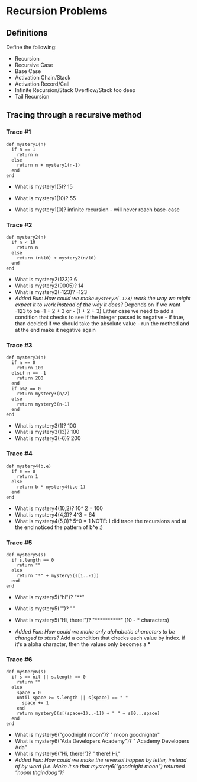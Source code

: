 # Recursion Problems

## Definitions
Define the following: 

- Recursion
- Recursive Case
- Base Case
- Activation Chain/Stack
- Activation Record/Call
- Infinite Recursion/Stack Overflow/Stack too deep
- Tail Recursion

## Tracing through a recursive method

### Trace #1
```
def mystery1(n)
  if n == 1
    return n
  else
    return n + mystery1(n-1)
  end
end
```

- What is mystery1(5)? 
    15

- What is mystery1(10)? 
    55
- What is mystery1(0)?
    infinite recursion - will never reach base-case
### Trace #2
```
def mystery2(n)
  if n < 10
    return n
  else
    return (n%10) + mystery2(n/10)
  end
end
```

- What is mystery2(123)?
    6
- What is mystery2(9005)?
    14
- What is mystery2(-123)?
    -123
- _Added Fun: How could we make `mystery2(-123)` work the way we might expect it to work instead of the way it does?_
    Depends on if we want -123 to be -1 + 2 + 3 or - (1 + 2 + 3) 
    Either case we need to add a condition that checks to see if the integer passed is negative - if true, than decided if we should take the absolute value - run the method and at the end make it negative again

### Trace #3
```
def mystery3(n)
  if n == 0
    return 100
  elsif n == -1
    return 200
  end
  if n%2 == 0
    return mystery3(n/2)
  else
    return mystery3(n-1)
  end
end
```

- What is mystery3(1)?
      100
- What is mystery3(13)?
      100
- What is mystery3(-6)?
      200

### Trace #4
```
def mystery4(b,e)
  if e == 0
    return 1
  else
    return b * mystery4(b,e-1)
  end
end
```

- What is mystery4(10,2)?
      10^ 2 = 100
- What is mystery4(4,3)?
      4^3 = 64
- What is mystery4(5,0)?
      5^0 = 1
NOTE: I did trace the recursions and at the end noticed the pattern of b^e :)

### Trace #5
```
def mystery5(s)
  if s.length == 0
    return ""
  else
    return "*" + mystery5(s[1..-1])
  end
end
```

- What is mystery5("hi")?
      "**"
- What is mystery5("")?
        ""
      
- What is mystery5("Hi, there!")?
      "**********" (10 - * characters)
- _Added Fun: How could we make only alphabetic characters to be changed to stars?_
    Add a condition that checks each value by index. if it's a alpha character, then the values only becomes a *

### Trace #6
```
def mystery6(s)
  if s == nil || s.length == 0
    return ""
  else
    space = 0
    until space >= s.length || s[space] == " "
      space += 1
    end
    return mystery6(s[(space+1)..-1]) + " " + s[0...space]
  end
end
```

- What is mystery6("goodnight moon")?
      " moon goodnightn"
- What is mystery6("Ada Developers Academy")?
        " Academy Developers Ada"
- What is mystery6("Hi, there!")?
        " there! Hi,"
- _Added Fun: How could we make the reversal happen by letter, instead of by word (i.e. Make it so that mystery6("goodnight moon") returned "noom thgindoog")?_
